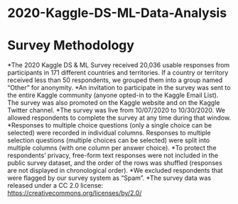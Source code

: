 # 2020-Kaggle-DS-ML-Data-Analysis
# Survey Methodology 
*The 2020 Kaggle DS & ML Survey received 20,036 usable responses from participants in 171
different countries and territories. If a country or territory received less than 50 respondents, we
grouped them into a group named “Other” for anonymity.
*An invitation to participate in the survey was sent to the entire Kaggle community (anyone
opted-in to the Kaggle Email List). The survey was also promoted on the Kaggle website and on
the Kaggle Twitter channel.
*The survey was live from 10/07/2020 to 10/30/2020. We allowed respondents to complete the
survey at any time during that window.
*Responses to multiple choice questions (only a single choice can be selected) were recorded in
individual columns. Responses to multiple selection questions (multiple choices can be selected)
were split into multiple columns (with one column per answer choice).
*To protect the respondents’ privacy, free-form text responses were not included in the public
survey dataset, and the order of the rows was shuffled (responses are not displayed in
chronological order).
*We excluded respondents that were flagged by our survey system as “Spam”.
*The survey data was released under a CC 2.0 license:
https://creativecommons.org/licenses/by/2.0/
